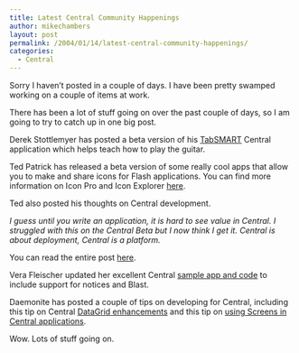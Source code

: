 ```yaml
---
title: Latest Central Community Happenings
author: mikechambers
layout: post
permalink: /2004/01/14/latest-central-community-happenings/
categories:
  - Central
---
```



Sorry I haven&#8217;t posted in a couple of days. I have been pretty swamped working on a couple of items at work.

There has been a lot of stuff going on over the past couple of days, so I am going to try to catch up in one big post.

Derek Stottlemyer has posted a beta version of his [TabSMART][1] Central application which helps teach how to play the guitar.

Ted Patrick has released a beta version of some really cool apps that allow you to make and share icons for Flash applications. You can find more information on Icon Pro and Icon Explorer [here][2].

Ted also posted his thoughts on Central development. 

*I guess until you write an application, it is hard to see value in Central. I struggled with this on the Central Beta but I now think I get it. Central is about deployment, Central is a platform.*

You can read the entire post [here][3].

Vera Fleischer updated her excellent Central [sample app and code][4] to include support for notices and Blast.

Daemonite has posted a couple of tips on developing for Central, including this tip on Central [DataGrid enhancements][5] and this tip on [using Screens in Central applications][6].

Wow. Lots of stuff going on.

 [1]: http://www.guitar-learning.com/central/tabsmart2.htm
 [2]: http://www.powersdk.com/icon/
 [3]: http://www.powersdk.com/ted/2004_01_01_archive.php#107400328563844525
 [4]: http://www.mediasparkles.com/2004_01_11_archives.html#107385461958954947
 [5]: http://blog.daemon.com.au/archives/000220.html
 [6]: http://blog.daemon.com.au/archives/000221.html